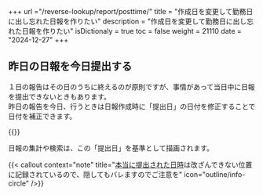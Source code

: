 +++
url ="/reverse-lookup/report/posttime/"
title = "作成日を変更して勤務日に出し忘れた日報を作りたい"
description = "作成日を変更して勤務日に出し忘れた日報を作りたい"
isDictionaly = true
toc = false
weight = 21110
date = "2024-12-27"
+++

## 昨日の日報を今日提出する

１日の報告はその日のうちに終えるのが原則ですが、事情があって当日中に日報を提出できないときもあります。  
昨日の報告を今日、行うときは日報作成時に「提出日」の日付を修正することで日付を補正できます。

{{<iTablet filename="img/postime" msg="昨日の日報を今日提出しよう" alice="ok">}}

日報の集計や検索は、この「提出日」を基準として描画されます。

{{< callout context="note" title="[本当に提出された日時](/reverse-lookup/report/truetime/)は改ざんできない位置に記録されているので、隠してもバレますのでご注意を" icon="outline/info-circle" />}}
